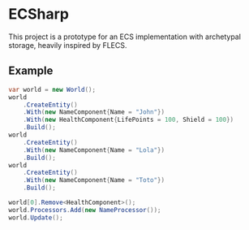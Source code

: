 # ECSharp

This project is a prototype for an ECS implementation with archetypal storage, heavily inspired by FLECS.

## Example

```csharp
var world = new World();
world
    .CreateEntity()
    .With(new NameComponent{Name = "John"})
    .With(new HealthComponent{LifePoints = 100, Shield = 100})
    .Build();
world
    .CreateEntity()
    .With(new NameComponent{Name = "Lola"})
    .Build();
world
    .CreateEntity()
    .With(new NameComponent{Name = "Toto"})
    .Build();

world[0].Remove<HealthComponent>();
world.Processors.Add(new NameProcessor());
world.Update();
```